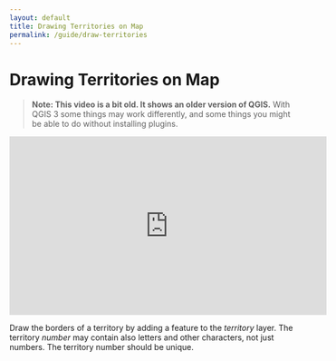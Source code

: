 ```yaml
---
layout: default
title: Drawing Territories on Map
permalink: /guide/draw-territories
---
```


# Drawing Territories on Map

> **Note: This video is a bit old. It shows an older version of QGIS.** With QGIS 3 some things may work differently, and some things you might be able to do without installing plugins.

<iframe width="560" height="315" src="https://www.youtube.com/embed/Oj9Lt4W5F4c?list=PLSADDT9dzgRCEEopQhYLrdjVOfyfrC-Iz" frameborder="0" allowfullscreen></iframe>

Draw the borders of a territory by adding a feature to the *territory* layer. The territory *number* may contain also letters and other characters, not just numbers. The territory number should be unique.

